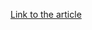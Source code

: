 [Link to the article](https://medium.com/walmartglobaltech/anchor-and-lazarus-together-again-24744e516607)
